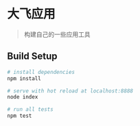 # 大飞应用

> 构建自己的一些应用工具

## Build Setup

```bash
# install dependencies
npm install

# serve with hot reload at localhost:8888
node index

# run all tests
npm test
```
